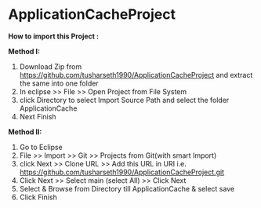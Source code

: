 # ApplicationCacheProject

**How to import this Project :**

**Method I:**
1. Download Zip from https://github.com/tusharseth1990/ApplicationCacheProject and extract the same into one folder 
2. In eclipse >> File >> Open Project from File System 
3. click Directory to select Import Source Path and select the folder ApplicationCache
4. Next Finish


**Method II:**

1. Go to Eclipse 
2. File >> Import >> Git >> Projects from Git(with smart Import)
3. click Next >> Clone URL >> Add this URL in URI i.e. https://github.com/tusharseth1990/ApplicationCacheProject.git
4. Click Next >> Select main (select All) >> Click Next
5. Select & Browse from Directory till ApplicationCache & select save
6. Click Finish
